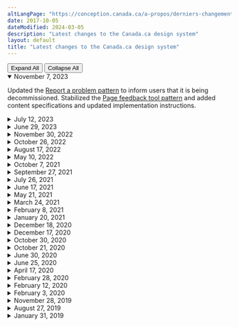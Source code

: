 ```yaml
---
altLangPage: "https://conception.canada.ca/a-propos/derniers-changements.html"
date: 2017-10-05
dateModified: 2024-03-05
description: "Latest changes to the Canada.ca design system"
layout: default
title: "Latest changes to the Canada.ca design system"
---
```

<div class="btn-group mrgn-bttm-sm">
  <button type="button" class="btn btn-default wb-toggle" data-toggle="{&quot;selector&quot;: &quot;details&quot;, &quot;parent&quot;: &quot;#expand-collapse&quot;, &quot;type&quot;: &quot;on&quot;}">Expand
  All</button>
  <button type="button" class="btn btn-default wb-toggle" data-toggle="{&quot;selector&quot;: &quot;details&quot;, &quot;parent&quot;: &quot;#expand-collapse&quot;, &quot;type&quot;: &quot;off&quot;}">Collapse
  All</button>
</div>
<div id="expand-collapse">
  <details open="open">
    <summary>November 7, 2023</summary>
    <p>Updated the <a href="{{ site.url }}/common-design-patterns/report-problem.html">Report a problem pattern</a> to inform users that it is being decommissioned. Stabilized the <a href="{{ site.url }}/common-design-patterns/page-feedback.html">Page feedback tool pattern</a> and added content specifications and updated implementation instructions.</p>
  </details>
  <details>
    <summary>July 12, 2023</summary>
    <p>Updated the <a href="{{ site.url }}/common-design-patterns/subway-navigation.html">Subway pattern</a> to remove "avoid sub-steps". This reflects that there may be instances where more complex processes would benefit from the use of sub-steps.</p>
  </details>
  <details>
    <summary>June 29, 2023</summary>
    <p>Updated the <a href="{{ site.url }}/common-design-patterns/global-header.html">Global header</a> pattern to reflect design changes from the Canada.ca trust study and wayfinding project. This includes documenting criteria for when the theme and topic menu can be removed, clarifying the colour of the flag in the Government of Canada signature and documenting that institutions can contextualize the search box. Also added guidance on what to avoid, research findings and policy rationale.</p>
  </details>
  <details>
    <summary>November 30, 2022</summary>
    <p>Updated the <a href="{{ site.url }}/common-design-patterns/site-footer.html">Global footer</a> pattern to reflect design changes from the Canada.ca Wayfinding project, including modifications to the main footer band and sub-footer band, as well as a new contextual footer band</p>
  </details>
  <details>
    <summary>October 26, 2022</summary>
    <p>We clarified that the index page is required when you use the <a href="{{ site.url }}/common-design-patterns/subway-navigation.html">subway navigation pattern</a></p>
  </details>
  <details>
    <summary>August 17, 2022</summary>
    <p>We expanded the <a href="{{ site.url }}/common-design-patterns/contextual-signin.html">Contextual Sign in button</a> guidance</p>
  </details>
  <details>
    <summary>May 10, 2022</summary>
    <p>We modified the <a href="{{ site.url }}/common-design-patterns/contextual-alerts.html">Contextual Alerts</a> and <a href="{{ site.url }}/crisis/alerts.html">Service disruptions alerts</a> guidance to:</p>
    <ul>
      <li>revise a heading to say “service disruption” rather than “crisis”</li>
      <li>add a recommendation to include dates in the alert and use the correct verb tense</li>
      <li>add a link to a blog post on alert fatigue</li>
      <li>adjust definition and implementation advice</li>
    </ul>
  </details>
  <details>
    <summary>October 7, 2021</summary>
    <p>We modified the <a href="{{ site.url }}/common-design-patterns/site-footer.html">Site footer</a> guidance to specify that the following links can be contextualized to link to specific departmental pages:</p>
    <ul>
      <li>Contact us</li>
      <li>Terms and conditions</li>
      <li>Privacy</li>
    </ul>
  </details>
  <details>
    <summary>September 27, 2021</summary>
    <p>We published a new version of the <a href="{{ site.url }}/mandatory-templates/ministerial-profile-pages.html">Ministerial profile template</a>.</p>
  </details>
  <details>
    <summary>July 26, 2021</summary>
    <p>We added a new section about <a href="{{ site.url }}/continuous-improvement.html">Continuous improvement of web content</a>.</p>
  </details>
  <details>
    <summary>June 17, 2021</summary>
    <p>We made a change to the <a href="{{ site.url }}/common-design-patterns/site-footer.html">Site footer</a> documentation to make the <a href="{{ site.url }}/common-design-patterns/report-problem.html">Report a
      problem pattern</a> optional.</p>
  </details>
  <details>
    <summary>May 21, 2021</summary>
    <p>We made the following changes:</p>
    <ul>
      <li>added a new beta version of the <a href="{{ site.url }}/common-design-patterns/tables.html">Tables pattern</a> that is responsive on small screens</li>
      <li>removed the Promotional feature banner pattern</li>
    </ul>
  </details>
  <details>
    <summary>March 24, 2021</summary>
    <p>We added guidance on <a href="{{ site.url }}/guidance/structured-data.html">Adding structured data on Canada.ca pages </a>.</p>
  </details>
  <details>
    <summary>February 8, 2021</summary>
    <p>We added the <a href="{{ site.url }}/common-design-patterns/labels.html">Labels</a> pattern to the library.</p>
  </details>
  <details>
    <summary>January 20, 2021</summary>
    <p>We made the following changes:</p>
    <ul>
      <li>added a new beta version of a <a href="{{ site.url }}/common-design-patterns/subway-navigation.html">Subway navigation pattern</a> to break up long and complex content</li>
      <li>added a new beta version of a persistent sign-in button in the <a href="{{ site.url }}/common-design-patterns/buttons.html">Buttons</a> pattern</li>
      <li>replaced the disclaimer overlay with a new <a href="{{ site.url }}/common-design-patterns/privacy-disclaimer.html">Privacy disclaimer</a> pattern that uses an expand/collapse design</li>
    </ul>
  </details>
  <details>
    <summary>December 18, 2020</summary>
    <p>We updated the <a href="{{ site.url }}/common-design-patterns/contextual-alerts.html">Contextual alerts</a> pattern to reflect the new alert style.</p>
  </details>
  <details>
    <summary>December 17, 2020</summary>
    <p>We made the following changes:</p>
    <ul>
      <li>we updated the <a href="{{ site.url }}/">design system landing page</a> to make it easier to find all the different pieces of guidance</li>
      <li>we added a new <a href="{{ site.url }}/designing-content.html">Designing content for Canada.ca</a> section that ties together how to use the guidance to design content that help people</li>
    </ul>
  </details>
  <details>
    <summary>October 30, 2020</summary>
    <p>We made the following minor changes:</p>
    <ul>
      <li>we updated the guidance on the <a href="{{ site.url }}/common-design-patterns/buttons.html">Buttons</a> design pattern to provide coded examples and specify when to use which style</li>
      <li>we updated the guidance on the <a href="{{ site.url }}/common-design-patterns/carousels.html">Carousels</a> design pattern to specify when to use this pattern and when to avoid it</li>
    </ul>
  </details>
  <details>
    <summary>October 21, 2020</summary>
    <p>We made the following changes:</p>
    <ul>
      <li>we modified the <a href="{{ site.urlcanadaca }}/en/treasury-board-secretariat/services/government-communications/canada-content-information-architecture-specification/mandatory-elements.html">Mandatory elements of the design system</a> to specify that using the <a href="{{ site.url }}/common-design-patterns/canada-dot-ca.html">Canada.ca domain</a> is mandatory</li>
      <li>we added a beta version of the <a href="{{ site.url }}/common-design-patterns/checkboxes-radio-buttons.html">Checkboxes and radio buttons</a> design pattern</li>
    </ul>
  </details>
  <details>
    <summary>June 30, 2020</summary>
    <p>We added a new beta version of the <a href="{{ site.url }}/mandatory-templates/theme-topic.html">Theme and topic template</a>. </p>
  </details>
  <details>
    <summary>June 25, 2020</summary>
    <p>We moved the detailed design and requirements for header and footer to the design system library, and modified the small screen version of the <a href="{{ site.url }}/common-design-patterns/global-header.html">global header</a>. </p>
  </details>
  <details>
    <summary>April 17, 2020</summary>
    <p>We modified the <a href="{{ site.url }}/common-design-patterns/breadcrumb-trail.html">Breadcrumb trail</a> pattern: the first item in the breadcrumb trail was changed from "Home" to "Canada.ca". </p>
  </details>
  <details>
    <summary>February 28, 2020</summary>
    <p>We made changes to the following templates to reflect the new <cite>Policy on Service and Digital</cite>: </p>
    <ul>
      <li><a href="{{ site.url }}/recommended-templates/institutional-service-performance-reporting-pages.html">Institutional service performance reporting pages</a></li>
      <li><a href="{{ site.url }}/recommended-templates/service-initiation-pages.html">Service initiation pages</a></li>
    </ul>
  </details>
  <details>
    <summary>February 12, 2020</summary>
    <p>Carousels are no longer mandatory on <a href="{{ site.url }}/mandatory-templates/theme-pages.html">theme pages</a>.</p>
  </details>
  <details>
    <summary>February 3, 2020</summary>
    <p>We made the following changes:</p>
    <ul>
      <li>we’ve added <a href="{{ site.url }}/style-guide/#wp1-2-1b">Writing for inclusivity</a> to the Writing principles for web content section of the <cite>Canada.ca Content Style Guide</cite></li>
      <li>we modified the wording for the Access to Information and Privacy requests on the <a href="{{ site.url }}/recommended-templates/transparency.html">Transparency and corporate reporting</a> template</li>
    </ul>
  </details>
  <details>
    <summary>November 28, 2019</summary>
    <p>We made the following changes:</p>
    <ul>
      <li><a href="{{ site.url }}/architecture/mandatory-elements.html">Mandatory elements</a>: we moved the detailed guidance on mandatory elements to the template and pattern library</li>
      <li><a href="{{ site.url }}/mandatory-templates/institutional-profile-pages.html">Institutional landing page</a>: we are introducing a new beta template for the institutional landing page, merging the institutional and organizational profiles to better reflect the role and purpose of this mandatory template</li>
      <li><a href="{{ site.url }}/common-design-patterns/report-problem.html">Report a problem</a>: we modified the guidance to allow for some customization</li>
      <li><a href="{{ site.url }}/recommended-templates/transparency.html">Transparency template</a>: we are introducing a new suggested layout for transparency and corporate reporting information</li>
      <li><a href="{{ site.url }}/recommended-templates/generic-destination.html">Basic page layout</a>: we created examples that show how patterns can be combined in a basic page layout</li>
      <li><a href="{{ site.url }}/common-design-patterns/contextual-alerts.html">Contextual alerts</a>: we are introducing a new beta pattern for contextual alerts</li>
      <li><a href="{{ site.url }}/common-design-patterns/collapsible-content.html">Expand/collapse</a>: we modified the guidance to allow the use of expand/collapse to present a choice between mutually exclusive answers</li>
    </ul>
  </details>
  <details>
    <summary>August 27, 2019</summary>
    <p>We made the following minor change:</p>
    <ul>
      <li>we changed the <a href="{{ site.url }}/common-design-patterns/date-modified.html">Date modified pattern</a> to reflect the format currently in use across Canada.ca: yyyy-mm-dd</li>
    </ul>
  </details>
  <details>
    <summary>January 31, 2019</summary>
    <p>We’ve made major updates to the Canada.ca design system:</p>
    <ul>
      <li>the <a href="{{ site.url }}/architecture/canada-content-information-architecture-specification.html">Canada.ca Content and Information Architecture Specification</a> now contains only core requirements:</li>
      <ul>
        <li>who must follow the Canada.ca design system</li>
        <li>what elements are mandatory</li>
        <li>how to organize content</li>
        <li>how to design content</li>
      </ul>
      <li>the <a href="{{ site.url }}/architecture/mandatory-elements.html">mandatory elements</a> specify what departments must do to reflect the trusted digital brand of the Government of Canada</li>
      <li>the <a href="{{ site.urlcanadaca }}/en/government/about/design-system/pattern-library.html">template and design pattern library</a> contains all detailed information about specific templates and patterns</li>
      <li>a new <a href="{{ site.urlcanadaca }}/en/government/about/design-system/pattern-library/find-right-template-design-pattern-web-content.html">interactive pattern selector</a> makes it easier to find the right template or design pattern</li>
      <li>the <a href="{{ site.url }}/architecture/organizing-content.html">organizing content</a> section simplifies the direction on information architecture, user-need categories and the URL model</li>
      <li>the <a href="{{ site.url }}/mandatory-templates/topic-pages.html">topic page template</a> is now only mandatory for the first 2 topic layers, although it can be used at lower levels when appropriate</li>
      <li>the home page design reflects the recent changes to the live site</li>
    </ul>
    <p>Overall, this update signals a shift in philosophy. We’ve shortened the list of mandatory elements, and shifted the focus to task success for users. Templates and design patterns will be changed and improved regularly, based on evidence. All changes will be documented on this page.</p>
  </details>
</div>
